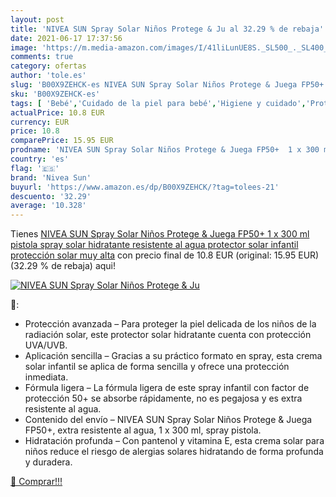 ```yaml
---
layout: post
title: 'NIVEA SUN Spray Solar Niños Protege & Ju al 32.29 % de rebaja'
date: 2021-06-17 17:37:56
image: 'https://m.media-amazon.com/images/I/41liLunUE8S._SL500_._SL400_.jpg'
comments: true
category: ofertas
author: 'tole.es'
slug: 'B00X9ZEHCK-es NIVEA SUN Spray Solar Niños Protege & Juega FP50+ 1 x 300...'
sku: 'B00X9ZEHCK-es'
tags: [ 'Bebé','Cuidado de la piel para bebé','Higiene y cuidado','Protectores solares para bebé','nivea','nivea sun','protector','solar', ]
actualPrice: 10.8 EUR
currency: EUR
price: 10.8
comparePrice: 15.95 EUR
prodname: 'NIVEA SUN Spray Solar Niños Protege & Juega FP50+  1 x 300 ml   pistola spray solar hidratante resistente al agua  protector solar infantil  protección solar muy alta'
country: 'es'
flag: '🇪🇸'
brand: 'Nivea Sun'
buyurl: 'https://www.amazon.es/dp/B00X9ZEHCK/?tag=tolees-21'
descuento: '32.29'
average: '10.328'
---
```


Tienes [NIVEA SUN Spray Solar Niños Protege & Juega FP50+  1 x 300 ml   pistola spray solar hidratante resistente al agua  protector solar infantil  protección solar muy alta](https://www.amazon.es/dp/B00X9ZEHCK/?tag=tolees-21) con precio final de  10.8 EUR (original: 15.95 EUR) (32.29 %  de rebaja) aqui!

[![NIVEA SUN Spray Solar Niños Protege & Ju](https://m.media-amazon.com/images/I/41liLunUE8S._SL500_._SL400_.jpg)](https://www.amazon.es/dp/B00X9ZEHCK/?tag=tolees-21)

🔎:

- Protección avanzada – Para proteger la piel delicada de los niños de la radiación solar, este protector solar hidratante cuenta con protección UVA/UVB.
- Aplicación sencilla – Gracias a su práctico formato en spray, esta crema solar infantil se aplica de forma sencilla y ofrece una protección inmediata.
- Fórmula ligera – La fórmula ligera de este spray infantil con factor de protección 50+ se absorbe rápidamente, no es pegajosa y es extra resistente al agua.
- Contenido del envío – NIVEA SUN Spray Solar Niños Protege & Juega FP50+, extra resistente al agua, 1 x 300 ml, spray pistola.
- Hidratación profunda – Con pantenol y vitamina E, esta crema solar para niños reduce el riesgo de alergias solares hidratando de forma profunda y duradera.

[🛒 Comprar!!!](https://www.amazon.es/dp/B00X9ZEHCK/?tag=tolees-21)

